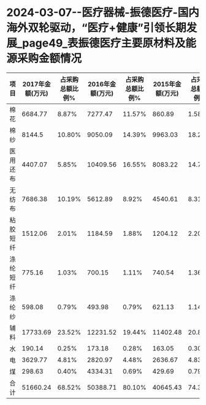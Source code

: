 # 2024-03-07--医疗器械-振德医疗-国内海外双轮驱动，“医疗+健康”引领长期发展_page49_表振德医疗主要原材料及能源采购金额情况

|项目|2017年金额(万元)|占采购总额比例%|2016年金额(万元)|占采购总额比例%|2015年金额(万元)|占采购总额比例%|
|-|-|-|-|-|-|-|
|棉花|6684.77|8.87%|7277.47|11.57%|860.89|1.58%|
|棉纱|8144.5|10.80%|9050.09|14.39%|9963.03|18.23%|
|医用还布|4407.07|5.85%|10409.56|16.55%|8083.22|14.79%|
|无纺布|7686.38|10.19%|5612.89|8.92%|4540.61|8.31%|
|粘胶短纤|1512.06|2.01%|1184.59|1.88%|1204.12|2.20%|
|涤纶短纤|775.16|1.03%|700.15|1.11%|740.54|1.36%|
|涤纶纱|598.08|0.79%|493.98|0.79%|621.13|1.14%|
|辅料|17733.69|23.52%|12231.52|19.44%|11402.48|20.87%|
|水|190.14|0.25%|173.18|0.28%|163.05|0.30%|
|电|3629.77|4.81%|2820.97|4.48%|2636.67|4.83%|
|煤|298.63|0.40%|4334.31|0.69%|429.69|0.79%|
|合计|51660.24|68.52%|50388.71|80.10%|40645.43|74.39%|